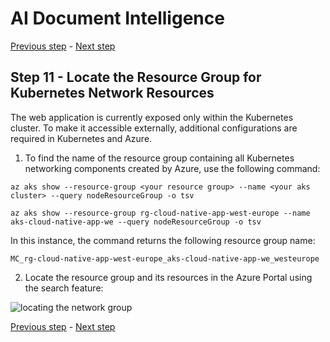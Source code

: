 # AI Document Intelligence

[Previous step](../step-10/README.md) - [Next step](../step-12/README.md)

## Step 11 - Locate the Resource Group for Kubernetes Network Resources

The web application is currently exposed only within the Kubernetes cluster. To make it accessible externally, additional configurations are required in Kubernetes and Azure.

1. To find the name of the resource group containing all Kubernetes networking components created by Azure, use the following command:

```
az aks show --resource-group <your resource group> --name <your aks cluster> --query nodeResourceGroup -o tsv
```

```
az aks show --resource-group rg-cloud-native-app-west-europe --name aks-cloud-native-app-we --query nodeResourceGroup -o tsv
```

In this instance, the command returns the following resource group name:

```
MC_rg-cloud-native-app-west-europe_aks-cloud-native-app-we_westeurope
```

2. Locate the resource group and its resources in the Azure Portal using the search feature:

![locating the network group](sshot-11-1.png)

[Previous step](../step-10/README.md) - [Next step](../step-12/README.md)